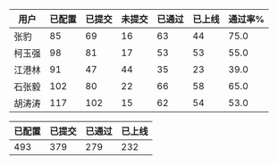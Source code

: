 | 用户 | 已配置 | 已提交 |未提交 | 已通过 | 已上线 | 通过率% |
|----|----|----|----|----|----|----|
| 张豹 | 85 | 69 | 16 | 63 | 44 | 75.0 |
| 柯玉强 | 98 | 81 | 17 | 53 | 53 | 55.0 |
| 江港林 | 91 | 47 | 44 | 35 | 23 | 39.0 |
| 石张毅 | 102 | 80 | 22 | 66 | 58 | 65.0 |
| 胡涛涛 | 117 | 102 | 15 | 62 | 54 | 53.0 |




| 已配置 | 已提交 | 已通过 | 已上线 |
|----|----|----|----|
| 493 | 379 | 279 | 232 |

